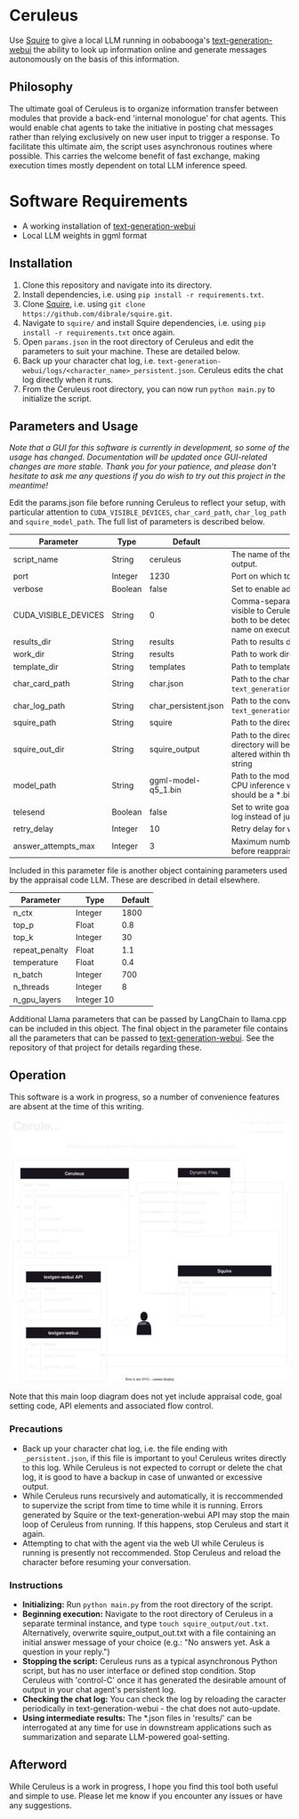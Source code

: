# Ceruleus

Use [Squire](https://github.com/dibrale/squire) to give a local LLM running in oobabooga's [text-generation-webui](https://github.com/oobabooga/text-generation-webui) the ability to look up information online and generate messages autonomously on the basis of this information.

## Philosophy

The ultimate goal of Ceruleus is to organize information transfer between modules that provide a back-end 'internal monologue' for chat agents. This would enable chat agents to take the initiative in posting chat messages rather than relying exclusively on new user input to trigger a response. To facilitate this ultimate aim, the script uses asynchronous routines where possible. This carries the welcome benefit of fast exchange, making execution times mostly dependent on total LLM inference speed.

# Software Requirements

- A working installation of [text-generation-webui](https://github.com/oobabooga/text-generation-webui)
- Local LLM weights in ggml format

## Installation

1. Clone this repository and navigate into its directory.
2. Install dependencies, i.e. using `pip install -r requirements.txt`.
3. Clone [Squire](https://github.com/dibrale/squire), i.e. using `git clone https://github.com/dibrale/squire.git`.
4. Navigate to `squire/` and install Squire dependencies, i.e. using `pip install -r requirements.txt` once again.
5. Open `params.json` in the root directory of Ceruleus and edit the parameters to suit your machine. These are detailed below.
6. Back up your character chat log, i.e. `text-generation-webui/logs/<character_name>_persistent.json`. Ceruleus edits the chat log directly when it runs.
7. From the Ceruleus root directory, you can now run `python main.py` to initialize the script.

## Parameters and Usage

*Note that a GUI for this software is currently in development, so some of the usage has changed. Documentation will be updated once GUI-related changes are more stable. Thank you for your patience, and please don't hesitate to ask me any questions if you do wish to try out this project in the meantime!*

Edit the params.json file before running Ceruleus to reflect your setup, with particular attention to `CUDA_VISIBLE_DEVICES`, `char_card_path`, `char_log_path` and `squire_model_path`. The full list of parameters is described below.

| Parameter | Type | Default | Description |
| ------------- | ------------- | ------------- | ------------- |
| script_name | String | ceruleus | The name of the script as it appears on every line of terminal output. |
| port | Integer | 1230 | Port on which to run the server API |
| verbose | Boolean | false | Set to enable additional terminal output for debugging. |
| CUDA_VISIBLE_DEVICES | String | 0 | Comma-separated list of all CUDA devices that should be visible to Ceruleus (eg. use '0,1' if you have two GPUs and want both to be detectable). Passes the shell variable of the same name on execution of external scripts. | 
| results_dir | String | results | Path to results directory. |
| work_dir | String | results | Path to work directory. |
| template_dir | String | templates | Path to templates directory. |
| char_card_path | String | char.json | Path to the character file Ceruleus is to use, eg. `text_generation_webui/characters/<character_name>.json` |
| char_log_path | String | char_persistent.json | Path to the conversation log file Ceruleus is to use, eg. `text_generation_webui/logs/<character_name>_persistent.json` |
| squire_path | String | squire | Path to the directory where `squire.py` is located. |
| squire_out_dir | String | squire_output | Path to the directory where Squire will write its output. This directory will be monitored for text file activity, and any text file altered within that directory will be processed as an answer string |
| model_path | String | ggml-model-q5_1.bin | Path to the model weights to be used when running Squire. Only CPU inference with [llama.cpp](https://github.com/ggerganov/llama.cpp) is supported at this time, so this should be a \*.bin file. |
| telesend | Boolean | false | Set to write goals in `data_visible` of the persistent conversation log instead of just in `data`. |
| retry_delay | Integer | 10 | Retry delay for web UI API calls |
| answer_attempts_max | Integer | 3 | Maximum number of times to run Squire on the same question before reappraisal |

Included in this parameter file is another object containing parameters used by the appraisal code LLM. These are described in detail elsewhere.

| Parameter | Type | Default |
| ------------- | ------------- | ------------- |
| n_ctx | Integer | 1800 |
| top_p | Float | 0.8 |
| top_k | Integer | 30 |
| repeat_penalty | Float | 1.1 |
| temperature | Float | 0.4 |
| n_batch | Integer | 700 |
| n_threads | Integer | 8 |
| n_gpu_layers | Integer 10 |

Additional Llama parameters that can be passed by LangChain to llama.cpp can be included in this object. The final object in the parameter file contains all the parameters that can be passed to [text-generation-webui](https://github.com/oobabooga/text-generation-webui). See the repository of that project for details regarding these.

## Operation
This software is a work in progress, so a number of convenience features are absent at the time of this writing.

![Entity flow diagram of the main loop](https://github.com/dibrale/ceruleus/blob/main/ceruleus_plan.drawio.svg)

Note that this main loop diagram does not yet include appraisal code, goal setting code, API elements and associated flow control.

### Precautions

- Back up your character chat log, i.e. the file ending with `_persistent.json`, if this file is important to you! Ceruleus writes directly to this log. While Ceruleus is not expected to corrupt or delete the chat log, it is good to have a backup in case of unwanted or excessive output.
- While Ceruleus runs recursively and automatically, it is reccommended to supervize the script from time to time while it is running. Errors generated by Squire or the text-generation-webui API may stop the main loop of Ceruleus from running. If this happens, stop Ceruleus and start it again.
- Attempting to chat with the agent via the web UI while Ceruleus is running is presently not reccommended. Stop Ceruleus and reload the character before resuming your conversation.

### Instructions

- **Initializing:** Run `python main.py` from the root directory of the script.
- **Beginning execution:** Navigate to the root directory of Ceruleus in a separate terminal instance, and type `touch squire_output/out.txt`. Alternatively, overwrite squire_output_out.txt with a file containing an initial answer message of your choice (e.g.: "No answers yet. Ask a question in your reply.")
- **Stopping the script:** Ceruleus runs as a typical asynchronous Python script, but has no user interface or defined stop condition. Stop Ceruleus with 'control-C' once it has generated the desirable amount of output in your chat agent's persistent log. 
- **Checking the chat log:** You can check the log by reloading the caracter periodically in text-generation-webui - the chat does not auto-update. 
- **Using intermediate results:** The \*.json files in 'results/' can be interrogated at any time for use in downstream applications such as summarization and separate LLM-powered goal-setting.

## Afterword

While Ceruleus is a work in progress, I hope you find this tool both useful and simple to use. Please let me know if you encounter any issues or have any suggestions.




